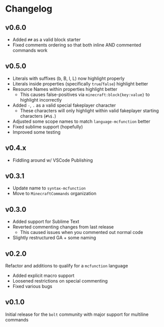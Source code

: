 # Changelog

## v0.6.0

- Added `##` as a valid block starter
- Fixed comments ordering so that both inline AND commented commands work

## v0.5.0

- Literals with suffixes (b, B, l, L) now highlight properly
- Literals inside properties (specifically `true`/`false`) highlight better
- Resource Names within properties highlight better
  - This causes false-positives via `minecraft:block{key:value}` to highlight incorrectly
- Added `-`, `.` as a valid special fakeplayer character
  - These characters will only highlight within valid fakeplayer starting characters (`#%$.`)
- Adjusted some scope names to match `language-mcfunction` better
- Fixed sublime support (hopefully)
- Improved some testing

## v0.4.x

- Fiddling around w/ VSCode Publishing

## v0.3.1

- Update name to `syntax-mcfunction`
- Move to `MinecraftCommands` organization

## v0.3.0

- Added support for Sublime Text
- Reverted commenting changes from last release
  - This caused issues when you commented out normal code
- Slightly restructured GA + some naming

## v0.2.0

Refactor and additions to qualify for a `mcfunction` language

- Added explicit macro support
- Loosened restrictions on special commenting
- Fixed various bugs

## v0.1.0

Initial release for the `bolt` community with major support for multiline commands
